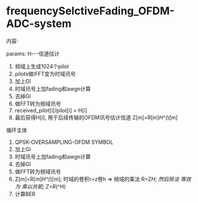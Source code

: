 # frequencySelctiveFading_OFDM-ADC-system

内容: 

params: H---信道估计
1. 频域上生成1024个pilot 
2. pilots做IFFT变为时域讯号
3. 加上GI 
4. 时域讯号上加fading和awgn计算
5. 去掉GI
6. 做FFT转为频域讯号
7. received_pilot[i]/pilot[i] = H[i]
8. 最后获得H[i], 用于后续传输的OFDM讯号估计信道 Z[m]=R[m]*H^(*)[m] 


循环主体
1. QPSK-OVERSAMPLING-OFDM SYMBOL
2. 加上GI 
4. 时域讯号上加fading和awgn计算
5. 去掉GI
6. 做FFT转为频域讯号
7. Z[m]=R[m]*H^(*)[m]; 时域的卷积r=z卷h  =>  频域的乘法 R=Z*H; 然后除法 等效为 乘以共轭; Z=R*(^H)
8. 计算BER


